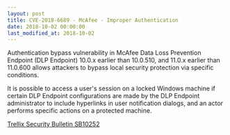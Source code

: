 ```yaml
---
layout: post
title: CVE-2018-6689 - McAfee - Improper Authentication
date: 2018-10-02 00:00:00
last_modified_at: 2018-10-02
---
```


Authentication bypass vulnerability in McAfee Data Loss Prevention Endpoint (DLP Endpoint) 10.0.x earlier than 10.0.510, and 11.0.x earlier than 11.0.600 allows attackers to bypass local security protection via specific conditions.

It is possible to access a user's session on a locked Windows machine if certain DLP Endpoint configurations are made by the DLP Endpoint administrator to include hyperlinks in user notification dialogs, and an actor performs specific actions on a protected machine.


[Trellix Security Bulletin SB10252](https://kcm.trellix.com/corporate/index?page=content&id=SB10252&showDraft=true)